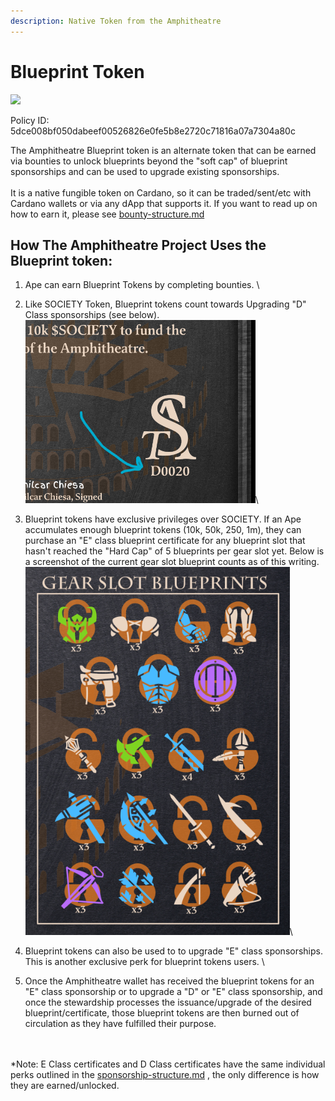 ```yaml
---
description: Native Token from the Amphitheatre
---
```


# Blueprint Token

![](../../../.gitbook/assets/Amphitheatre\_Blueprint\_Token.png)

Policy ID: 5dce008bf050dabeef00526826e0fe5b8e2720c71816a07a7304a80c

The Amphitheatre Blueprint token is an alternate token that can be earned via bounties to unlock blueprints beyond the "soft cap" of blueprint sponsorships and can be used to upgrade existing sponsorships. \
\
It is a native fungible token on Cardano, so it can be traded/sent/etc with Cardano wallets or via any dApp that supports it. If you want to read up on how to earn it, please see [bounty-structure.md](bounty-structure.md "mention")

## How The Amphitheatre Project Uses the Blueprint token:

1. Ape can earn Blueprint Tokens by completing bounties. \

2. Like SOCIETY Token, Blueprint tokens count towards Upgrading "D" Class sponsorships (see below).\
   ![](<../../../.gitbook/assets/image (5) (1).png>)\

3. Blueprint tokens have exclusive privileges over SOCIETY. If an Ape accumulates enough blueprint tokens (10k, 50k, 250, 1m), they can purchase an "E" class blueprint certificate for any blueprint slot that hasn't reached the "Hard Cap" of 5 blueprints per gear slot yet. Below is a screenshot of the current gear slot blueprint counts as of this writing.\
   ![](<../../../.gitbook/assets/image (6) (1).png>)\

4. Blueprint tokens can also be used to to upgrade "E" class sponsorships. This is another exclusive perk for blueprint tokens users. \

5. Once the Amphitheatre wallet has received the blueprint tokens for an "E" class sponsorship or to upgrade a "D" or "E" class sponsorship, and once the stewardship processes the issuance/upgrade of the desired blueprint/certificate, those blueprint tokens are then burned out of circulation as they have fulfilled their purpose.

\
\
\*Note: E Class certificates and D Class certificates have the same individual perks outlined in the [sponsorship-structure.md](sponsorship-structure.md "mention") , the only difference is how they are earned/unlocked.
